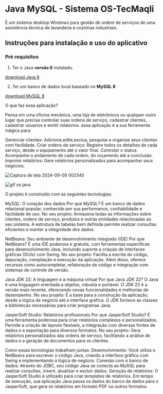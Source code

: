 #  Java MySQL - Sistema OS-TecMaqli
È um sistema desktop Windows para gestão de ordem de serviços de uma assistência técnica de lavanderia e cozinhas industriais.

## Instruções para instalação e uso do aplicativo
### Pré requisitos
1) Ter o Java **versão 8** instalado. 

[download Java 8](https://www.java.com/pt-BR/download/)

2) Ter um banco de dados local baseado no **MySQL 8**

[download MySQL 8](https://dev.mysql.com/downloads/installer/)

O que faz essa aplicação?

Pensa em uma oficina mecânica, uma loja de eletrônicos ou qualquer outro lugar que precisa controlar suas ordens de serviço, cadastrar clientes, cadastrar usuarios e emitir relatorios. 
essa aplicação é a sua ferramenta mágica para:

Gerenciar clientes: Adicione,edite,exclua, pesquise e organize seus clientes com facilidade.
Criar ordens de serviço: Registre todos os detalhes de cada serviço, desde o equipamento até o valor final.
Controlar o status: Acompanhe o andamento de cada ordem, do orçamento até a conclusão.
Imprimir relatórios: Gere relatórios personalizados para acompanhar seus negócios.

![Captura de tela 2024-09-09 002345](https://github.com/user-attachments/assets/60c20810-5ea3-4169-8eb5-9ac91d005d4f)


![gif os java](https://github.com/user-attachments/assets/0a23a35c-e462-40b9-a8bf-faed1db0e633)

O projeto é construído com as seguintes tecnologias:

MySQL: O coração dos dados
Por que MySQL? É um banco de dados relacional popular, conhecido por sua performance, confiabilidade e facilidade de uso.
No seu projeto: Armazena todas as informações sobre clientes, ordens de serviço, produtos e outras entidades relacionadas ao seu sistema. A estrutura de tabelas bem definida permite realizar consultas eficientes e manter a integridade dos dados.

NetBeans: Seu ambiente de desenvolvimento integrado (IDE)
Por que NetBeans? É uma IDE poderosa e gratuita, com ferramentas específicas para desenvolvimento Java, incluindo suporte a criação de interfaces gráficas (GUIs) com Swing.
No seu projeto: Facilita a escrita do código, depuração, compilação e execução da aplicação. Além disso, oferece recursos como autocompletar, refatoração de código e integração com sistemas de controle de versão.

Java JDK 22: A linguagem e a máquina virtual
Por que Java JDK 22? O Java é uma linguagem orientada a objetos, robusta e portável. O JDK 22 é a versão mais recente, oferecendo novas funcionalidades e melhorias de desempenho.
No seu projeto: É a base para a construção da aplicação, desde a lógica de negócio até a interface gráfica. O JDK fornece as classes e bibliotecas necessárias para criar programas Java.

JasperSoft Studio: Relatórios profissionais
Por que JasperSoft Studio? É uma ferramenta poderosa para criar relatórios complexos e personalizados. Permite a criação de layouts flexíveis, a integração com diversas fontes de dados e a exportação para diversos formatos.
No seu projeto: Gera relatórios personalizados das ordens de serviço, facilitando a análise de dados e a geração de documentos para os clientes.

Como essas tecnologias trabalham juntas:
Desenvolvimento: Você utiliza o NetBeans para escrever o código Java, criando a interface gráfica com Swing e implementando a lógica de negócio.
Conexão com o banco de dados: Através do JDBC, seu código Java se conecta ao MySQL para realizar consultas, inserir, atualizar e excluir dados.
Geração de relatórios: O JasperSoft Studio é utilizado para criar templates de relatórios. Em tempo de execução, sua aplicação Java passa os dados do banco de dados para o JasperSoft, que gera os relatórios em formato PDF ou outros formatos.

